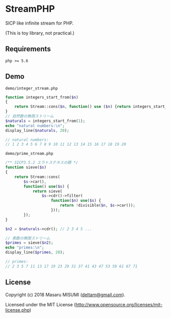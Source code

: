 # StreamPHP

SICP like infinite stream for PHP.

(This is toy library, not practical.)

## Requirements

`php >= 5.6`

## Demo

`demo/integer_stream.php`

```php
function integers_start_from($n)
{
    return Stream::cons($n, function() use ($n) {return integers_start_from($n + 1);});
}
// 自然数の無限ストリーム
$naturals = integers_start_from(1);
echo "natural numbers:\n";
display_line($naturals, 20);

// natural numbers:
// 1 2 3 4 5 6 7 8 9 10 11 12 13 14 15 16 17 18 19 20
```


`demo/prime_stream.php`

```php
/** SICP3.5.2 エラトステネスの篩 */
function sieve($s)
{
    return Stream::cons(
        $s->car(),
        function() use($s) {
            return sieve(
                $s->cdr()->filter(
                    function($n) use($s) {
                        return !divisible($n, $s->car());
                    }));
        });
}

$n2 = $naturals->cdr(); // 2 3 4 5 ...

// 素数の無限ストリーム
$primes = sieve($n2);
echo "primes:\n";
display_line($primes, 20);

// primes:
// 2 3 5 7 11 13 17 19 23 29 31 37 41 43 47 53 59 61 67 71
```

## License

Copyright (c) 2018 Masaru MISUMI (deltam@gmail.com).

Licensed under the MIT License (http://www.opensource.org/licenses/mit-license.php)

